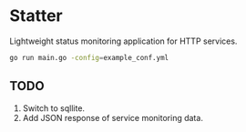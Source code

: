# Statter

Lightweight status monitoring application for HTTP services.

```bash
go run main.go -config=example_conf.yml
```

## TODO

1. Switch to sqllite.
2. Add JSON response of service monitoring data.
